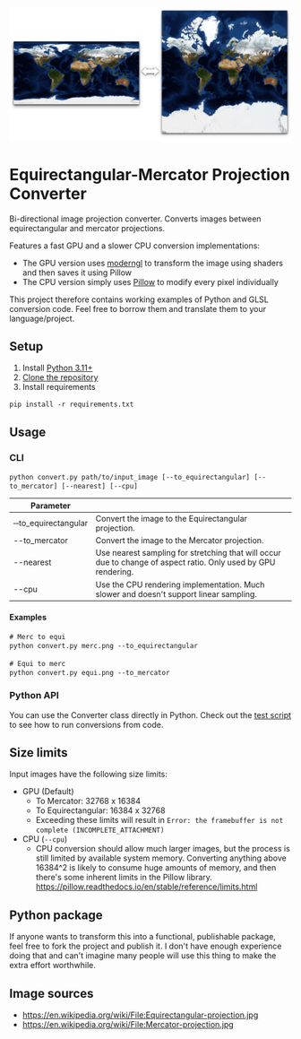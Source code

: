 ![](img/preview.png)

# Equirectangular-Mercator Projection Converter

Bi-directional image projection converter. Converts images between equirectangular and mercator projections.

Features a fast GPU and a slower CPU conversion implementations:

- The GPU version uses [moderngl](https://github.com/moderngl/moderngl) to transform the image using shaders and then saves it using Pillow
- The CPU version simply uses [Pillow](https://github.com/python-pillow/Pillow) to modify every pixel individually

This project therefore contains working examples of Python and GLSL conversion code. Feel free to borrow them and translate them to your language/project.

## Setup

1. Install [Python 3.11+](https://www.python.org/downloads/)
1. [Clone the repository](https://docs.github.com/en/repositories/creating-and-managing-repositories/cloning-a-repository)
1. Install requirements
```
pip install -r requirements.txt
```

## Usage

### CLI

```shell
python convert.py path/to/input_image [--to_equirectangular] [--to_mercator] [--nearest] [--cpu]
```

| Parameter |  |
| --- | --- |
| &#8209;&#8209;to_equirectangular | Convert the image to the Equirectangular projection. |
| --to_mercator | Convert the image to the Mercator projection. |
| --nearest | Use nearest sampling for stretching that will occur due to change of aspect ratio. Only used by GPU rendering. |
| --cpu | Use the CPU rendering implementation. Much slower and doesn't support linear sampling. |

#### Examples

```shell
# Merc to equi
python convert.py merc.png --to_equirectangular

# Equi to merc
python convert.py equi.png --to_mercator
```

### Python API

You can use the Converter class directly in Python. Check out the [test script](test.py) to see how to run conversions from code.

## Size limits

Input images have the following size limits:

- GPU (Default)
  - To Mercator: 32768 x 16384
  - To Equirectangular: 16384 x 32768
  - Exceeding these limits will result in `Error: the framebuffer is not complete (INCOMPLETE_ATTACHMENT)`
- CPU (`--cpu`)
  - CPU conversion should allow much larger images, but the process is still limited by available system memory. Converting anything above 16384^2 is likely to consume huge amounts of memory, and then there's some inherent limits in the Pillow library. https://pillow.readthedocs.io/en/stable/reference/limits.html

## Python package

If anyone wants to transform this into a functional, publishable package, feel free to fork the project and publish it. I don't have enough experience doing that and can't imagine many people will use this thing to make the extra effort worthwhile.

## Image sources

- https://en.wikipedia.org/wiki/File:Equirectangular-projection.jpg
- https://en.wikipedia.org/wiki/File:Mercator-projection.jpg
